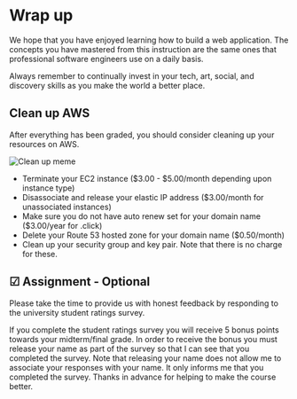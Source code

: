 # Wrap up

We hope that you have enjoyed learning how to build a web application. The concepts you have mastered from this instruction are the same ones that professional software engineers use on a daily basis.

Always remember to continually invest in your tech, art, social, and discovery skills as you make the world a better place.

## Clean up AWS

After everything has been graded, you should consider cleaning up your resources on AWS.

![Clean up meme](turnOffAws.jpg)

- Terminate your EC2 instance ($3.00 - $5.00/month depending upon instance type)
- Disassociate and release your elastic IP address ($3.00/month for unassociated instances)
- Make sure you do not have auto renew set for your domain name ($3.00/year for .click)
- Delete your Route 53 hosted zone for your domain name ($0.50/month)
- Clean up your security group and key pair. Note that there is no charge for these.

## ☑ Assignment - Optional

Please take the time to provide us with honest feedback by responding to the university student ratings survey.

If you complete the student ratings survey you will receive 5 bonus points towards your midterm/final grade. In order to receive the bonus you must release your name as part of the survey so that I can see that you completed the survey. Note that releasing your name does not allow me to associate your responses with your name. It only informs me that you completed the survey. Thanks in advance for helping to make the course better.
